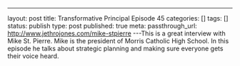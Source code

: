 ---
layout: post
title: Transformative Principal Episode 45
categories: []
tags: []
status: publish
type: post
published: true
meta:
  passthrough_url: http://www.jethrojones.com/mike-stpierre
---This is a great interview with Mike St. Pierre. Mike is the president of Morris Catholic High School. In this episode he talks about strategic planning and making sure everyone gets their voice heard.

